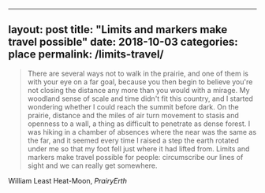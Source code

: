 ----
layout: post
title: "Limits and markers make travel possible"
date: 2018-10-03
categories: place
permalink: /limits-travel/
---

> There are several ways not to walk in the prairie, and one of them is with your eye on a far goal, because you then begin to believe you're not closing the distance any more than you would with a mirage. My woodland sense of scale and time didn't fit this country, and I started wondering whether I could reach the summit before dark. On the prairie, distance and the miles of air turn movement to stasis and openness to a wall, a thing as difficult to penetrate as dense forest. I was hiking in a chamber of absences where the near was the same as the far, and it seemed every time I raised a step the earth rotated under me so that my foot fell just where it had lifted from. Limits and markers make travel possible for people: circumscribe our lines of sight and we can really get somewhere.

William Least Heat-Moon, *PrairyErth*
